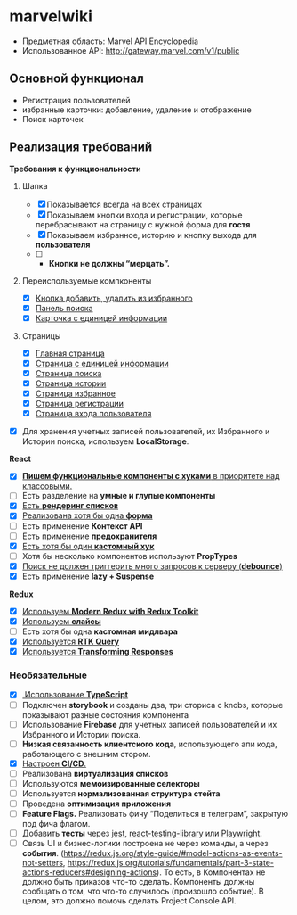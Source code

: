 # marvelwiki

- Предметная область: Marvel API Encyclopedia
- Использованное API: http://gateway.marvel.com/v1/public
<h2>Основной функционал</h2>

- Регистрация пользователей
- избранные карточки: добавление, удаление и отображение
- Поиск карточек

<h2>Реализация требований</h2>

**Требования к функциональности**

1. Шапка
   - [x] Показывается всегда на всех страницах
   - [x] Показываем кнопки входа и регистрации, которые перебрасывают на страницу с нужной форма для **гостя**
   - [x] Показываем избранное, историю и кнопку выхода для **пользователя**
   - [ ] - **Кнопки не должны “мерцать”.**
2. Переиспользуемые компконенты

   - [x] [Кнопка добавить, удалить из избранного](https://github.com/hitoryanka/astonMarvel/blob/main/src/components/heroes/Heroes.tsx)
   - [x] [Панель поиска](https://github.com/hitoryanka/astonMarvel/blob/main/src/components/header/search/Search.tsx)
   - [x] [Карточка с единицей информации](https://github.com/hitoryanka/astonMarvel/blob/main/src/components/heroes/Heroes.tsx)

3. Страницы
   - [x] [Главная страница](https://github.com/hitoryanka/astonMarvel/blob/main/src/components/heroes/Heroes.tsx)
   - [x] [Страница с единицей информации](https://github.com/hitoryanka/astonMarvel/blob/main/src/components/hero-page/Hero.tsx)
   - [x] [Страница поиска](https://github.com/hitoryanka/astonMarvel/blob/main/src/components/header/search/Search.tsx)
   - [x] [Страница истории](https://github.com/hitoryanka/astonMarvel/blob/main/src/components/user-page/UserContent.tsx)
   - [x] [Страница избранное](https://github.com/hitoryanka/astonMarvel/blob/main/src/components/user-page/UserContent.tsx)
   - [x] [Страница регистрации](https://github.com/hitoryanka/astonMarvel/blob/main/src/components/auth/SIgnup.tsx)
   - [x] [Страница входа пользователя](https://github.com/hitoryanka/astonMarvel/blob/main/src/components/auth/Signin.tsx)

- [x] Для хранения учетных записей пользователей, их Избранного и Истории поиска, используем **LocalStorage**.

**React**

- [x] [**Пишем функциональные компоненты c хуками** в приоритете над классовыми.](https://github.com/hitoryanka/astonMarvel/tree/main/src/components)
- [ ] Есть разделение на **умные и глупые компоненты**
- [x] [Есть **рендеринг списков**](https://github.com/hitoryanka/astonMarvel/blob/main/src/components/heroes/Heroes.tsx)
- [x] [Реализована хотя бы одна **форма**](https://github.com/hitoryanka/astonMarvel/blob/main/src/components/auth/SIgnup.tsx)
- [ ] Есть применение **Контекст API**
- [ ] Есть применение **предохранителя**
- [x] [Есть хотя бы один **кастомный хук**](https://github.com/hitoryanka/astonMarvel/blob/main/src/components/header/search/hooks.ts)
- [ ] Хотя бы несколько компонентов используют **PropTypes**
- [x] [Поиск не должен триггерить много запросов к серверу (**debounce**)](https://github.com/hitoryanka/astonMarvel/blob/main/src/components/header/search/hooks.ts)
- [x] Есть применение **lazy + Suspense**

**Redux**

- [x] [Используем **Modern Redux with Redux Toolkit**](https://github.com/hitoryanka/astonMarvel/blob/main/src/store/store.ts)
- [x] [Используем **слайсы**](https://github.com/hitoryanka/astonMarvel/blob/main/src/store/features/userSlice.ts)
- [ ] Есть хотя бы одна **кастомная мидлвара**
- [x] [Используется **RTK Query**](https://github.com/hitoryanka/astonMarvel/blob/main/src/store/features/charactersApi.ts)
- [x] [Используется **Transforming Responses**](https://github.com/hitoryanka/astonMarvel/blob/main/src/store/features/charactersApi.ts)

<h3>Необязательные</h3>

- [x] [ Использование **TypeScript**](https://github.com/hitoryanka/astonMarvel/blob/main/src/types.d.ts)
- [ ] Подключен **storybook** и созданы два, три сториса с knobs, которые показывают разные состояния компонента
- [ ] Использование **Firebase** для учетных записей пользователей и их Избранного и Истории поиска.
- [ ] **Низкая связанность клиентского кода**, использующего апи кода, работающего с внешним стором.
- [x] [Настроен **CI/CD**.](https://github.com/hitoryanka/astonMarvel/blob/main/.github/workflows/integrate.yml)
- [ ] Реализована **виртуализация списков**
- [ ] Используются **мемоизированные селекторы**
- [ ] Используется **нормализованная структура стейта**
- [ ] Проведена **оптимизация приложения**
- [ ] **Feature Flags.** Реализовать фичу “Поделиться в телеграм”, закрытую под фича флагом.
- [ ] Добавить **тесты** через [jest](https://jestjs.io/ru/), [react-testing-library](https://testing-library.com/docs/react-testing-library/intro/) или [Playwright](https://playwright.dev/).
- [ ] Связь UI и бизнес-логики построена не через команды, а через **события**. (https://redux.js.org/style-guide/#model-actions-as-events-not-setters, https://redux.js.org/tutorials/fundamentals/part-3-state-actions-reducers#designing-actions). То есть, в Компонентах не должно быть приказов что-то сделать. Компоненты должны сообщать о том, что что-то случилось (произошло событие). В целом, это должно помочь сделать Project Console API.
